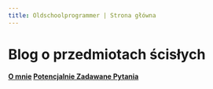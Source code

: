 ```yaml
---
title: Oldschoolprogrammer | Strona główna
---
```

# Blog o przedmiotach ścisłych






#### [O mnie](about.md)     [Potencjalnie Zadawane Pytania](PAQ.md)
